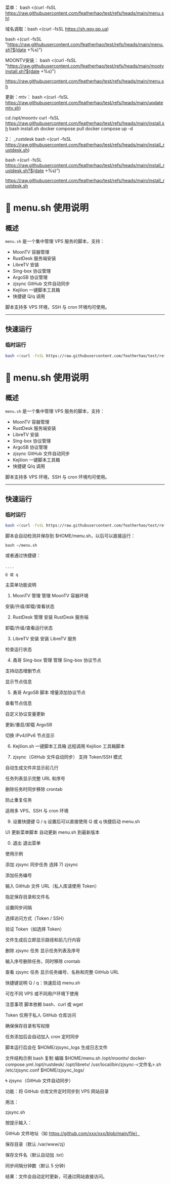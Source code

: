 
菜单：
bash <(curl -fsSL https://raw.githubusercontent.com/featherhao/test/refs/heads/main/menu.sh)


域名调取：bash <(curl -fsSL https://sh.qqy.pp.ua)

bash <(curl -fsSL "https://raw.githubusercontent.com/featherhao/test/refs/heads/main/menu.sh?$(date +%s)")


MOONTV安装：
bash <(curl -fsSL "https://raw.githubusercontent.com/featherhao/test/refs/heads/main/mootvinstall.sh?$(date +%s)")



https://raw.githubusercontent.com/featherhao/test/refs/heads/main/menu.sh




  更新：mtv：
  bash <(curl -fsSL https://raw.githubusercontent.com/featherhao/test/refs/heads/main/updatemtv.sh)

  
  cd /opt/moontv
  curl -fsSL https://raw.githubusercontent.com/featherhao/test/refs/heads/main/install.sh
  bash install.sh
  docker compose pull
  docker compose up -d


  
2： _rustdesk
  bash <(curl -fsSL https://raw.githubusercontent.com/featherhao/test/refs/heads/main/install_rustdesk.sh)

   bash <(curl -fsSL https://raw.githubusercontent.com/featherhao/test/refs/heads/main/install_rustdesk.sh?$(date +%s)")

  https://raw.githubusercontent.com/featherhao/test/refs/heads/main/install_rustdesk.sh



# 🚀 menu.sh 使用说明

## 概述
`menu.sh` 是一个集中管理 VPS 服务的脚本，支持：
- MoonTV 容器管理
- RustDesk 服务端安装
- LibreTV 安装
- Sing-box 协议管理
- ArgoSB 协议管理
- zjsync GitHub 文件自动同步
- Kejilion 一键脚本工具箱
- 快捷键 Q/q 调用

脚本支持多 VPS 环境，SSH 与 cron 环境均可使用。  

---

## 快速运行

### 临时运行
```bash
bash <(curl -fsSL https://raw.githubusercontent.com/featherhao/test/refs/heads/main/menu.sh)
```

# 🚀 menu.sh 使用说明

## 概述
`menu.sh` 是一个集中管理 VPS 服务的脚本，支持：
- MoonTV 容器管理
- RustDesk 服务端安装
- LibreTV 安装
- Sing-box 协议管理
- ArgoSB 协议管理
- zjsync GitHub 文件自动同步
- Kejilion 一键脚本工具箱
- 快捷键 Q/q 调用

脚本支持多 VPS 环境，SSH 与 cron 环境均可使用。  

---

## 快速运行

### 临时运行
```bash
bash <(curl -fsSL https://raw.githubusercontent.com/featherhao/test/refs/heads/main/menu.sh)

````
脚本会自动检测并保存到 $HOME/menu.sh，以后可以直接运行：


````
bash ~/menu.sh
````
或者通过快捷键：
`````

````
Q 或 q
`````
主菜单功能说明
1) MoonTV 管理
管理 MoonTV 容器环境

安装/升级/卸载/查看状态

2) RustDesk 管理
安装 RustDesk 服务端

卸载/升级/查看运行状态

3) LibreTV 安装
安装 LibreTV 服务

检查运行状态

4) 甬哥 Sing-box 管理
管理 Sing-box 协议节点

支持动态增删节点

显示节点信息

5) 勇哥 ArgoSB 脚本
增量添加协议节点

查看节点信息

自定义协议变量更新

更新/重启/卸载 ArgoSB

切换 IPv4/IPv6 节点显示

6) Kejilion.sh 一键脚本工具箱
远程调用 Kejilion 工具箱脚本

7) zjsync（GitHub 文件自动同步）
支持 Token/SSH 模式

自动生成文件并显示前几行

任务列表显示完整 URL 和序号

删除任务时同步移除 crontab

防止重复任务

适用多 VPS、SSH 与 cron 环境

9) 设置快捷键 Q / q
设置后可以直接使用 Q 或 q 快捷启动 menu.sh

U) 更新菜单脚本
自动更新 menu.sh 到最新版本

0) 退出
退出菜单

使用示例

添加 zjsync 同步任务
选择 7) zjsync

添加任务编号

输入 GitHub 文件 URL（私人库请使用 Token）

指定保存目录和文件名

设置同步间隔

选择访问方式（Token / SSH）

验证 Token（如选择 Token）

文件生成后立即显示路径和前几行内容

删除 zjsync 任务
显示任务列表及序号

输入序号删除任务，同时移除 crontab

查看 zjsync 任务
显示任务编号、名称和完整 GitHub URL

快捷键说明
Q / q：快速启动 menu.sh

可在不同 VPS 或不同用户环境下使用

注意事项
脚本依赖 bash、curl 或 wget

Token 仅用于私人 GitHub 仓库访问

确保保存目录有写权限

任务添加后会自动加入 cron 定时同步

脚本运行后会在 $HOME/zjsync_logs 生成日志文件

文件结构示例
bash
复制
编辑
$HOME/menu.sh
/opt/moontv/
    docker-compose.yml
/opt/rustdesk/
/opt/libretv/
/usr/local/bin/zjsync-<文件名>.sh
/etc/zjsync.conf
$HOME/zjsync_logs/






  🌀 zjsync（GitHub 文件自动同步）

功能：将 GitHub 仓库文件定时同步到 VPS 网站目录

用法：

zjsync.sh


按提示输入：

GitHub 文件地址（如 https://github.com/xxx/xxx/blob/main/file）

保存目录（默认 /var/www/zj）

保存文件名（默认自动加 .txt）

同步间隔分钟数（默认 5 分钟）

结果：文件会自动定时更新，可通过网站直接访问。
